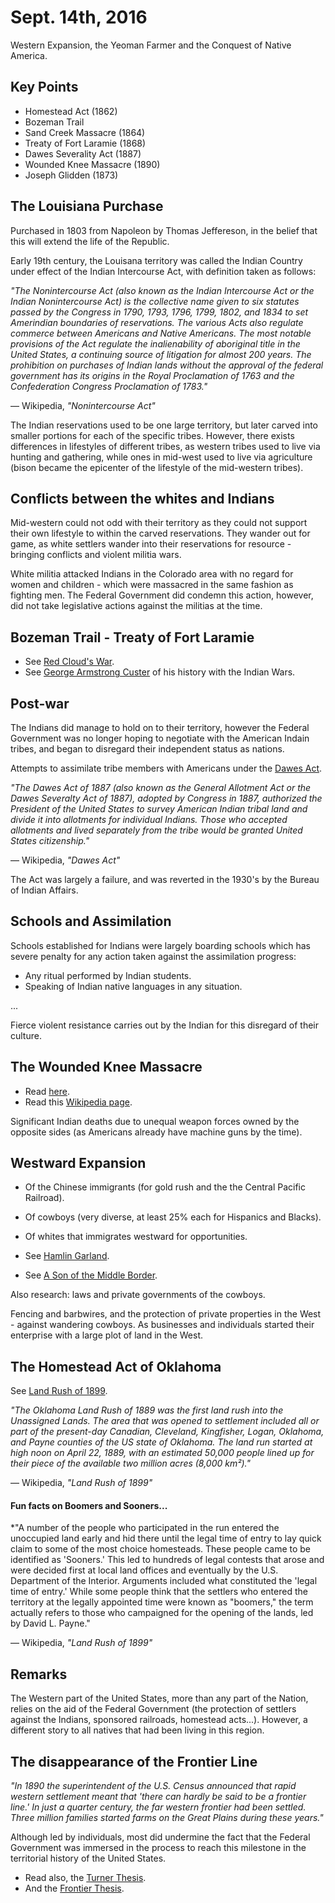 Sept. 14th, 2016
================

Western Expansion, the Yeoman Farmer and the Conquest of Native America.

Key Points
----------

- Homestead Act (1862)
- Bozeman Trail
- Sand Creek Massacre (1864)
- Treaty of Fort Laramie (1868)
- Dawes Severality Act (1887)
- Wounded Knee Massacre (1890)
- Joseph Glidden (1873)

The Louisiana Purchase
----------------------

Purchased in 1803 from Napoleon by Thomas Jeffereson, in the belief that this will extend the life of the Republic.

Early 19th century, the Louisana territory was called the Indian Country under effect of the Indian Intercourse Act, with definition taken as follows:

*"The Nonintercourse Act (also known as the Indian Intercourse Act or the Indian Nonintercourse Act) is the collective name given to six statutes passed by the Congress in 1790, 1793, 1796, 1799, 1802, and 1834 to set Amerindian boundaries of reservations. The various Acts also regulate commerce between Americans and Native Americans. The most notable provisions of the Act regulate the inalienability of aboriginal title in the United States, a continuing source of litigation for almost 200 years. The prohibition on purchases of Indian lands without the approval of the federal government has its origins in the Royal Proclamation of 1763 and the Confederation Congress Proclamation of 1783."*

— Wikipedia, *"Nonintercourse Act"*

The Indian reservations used to be one large territory, but later carved into smaller portions for each of the specific tribes. However, there exists differences in lifestyles of different tribes, as western tribes used to live via hunting and gathering, while ones in mid-west used to live via agriculture (bison became the epicenter of the lifestyle of the mid-western tribes).

Conflicts between the whites and Indians
----------------------------------------

Mid-western could not odd with their territory as they could not support their own lifestyle to within the carved reservations. They wander out for game, as white settlers wander into their reservations for resource - bringing conflicts and violent militia wars.

White militia attacked Indians in the Colorado area with no regard for women and children - which were massacred in the same fashion as fighting men. The Federal Government did condemn this action, however, did not take legislative actions against the militias at the time.

Bozeman Trail - Treaty of Fort Laramie
--------------------------------------

- See [Red Cloud's War](https://en.wikipedia.org/wiki/Sioux#Dakota_War_of_1862).
- See [George Armstrong Custer](https://en.wikipedia.org/wiki/George_Armstrong_Custer#American_Indian_Wars) of his history with the Indian Wars.

<div class="page-break"></div>

Post-war
--------

The Indians did manage to hold on to their territory, however the Federal Government was no longer hoping to negotiate with the American Indain tribes, and began to disregard their independent status as nations.

Attempts to assimilate tribe members with Americans under the [Dawes Act](https://en.wikipedia.org/wiki/Dawes_Act).

*"The Dawes Act of 1887 (also known as the General Allotment Act or the Dawes Severalty Act of 1887), adopted by Congress in 1887, authorized the President of the United States to survey American Indian tribal land and divide it into allotments for individual Indians. Those who accepted allotments and lived separately from the tribe would be granted United States citizenship."*

— Wikipedia, *"Dawes Act"*

The Act was largely a failure, and was reverted in the 1930's by the Bureau of Indian Affairs.

Schools and Assimilation
------------------------

Schools established for Indians were largely boarding schools which has severe penalty for any action taken against the assimilation progress:

- Any ritual performed by Indian students.
- Speaking of Indian native languages in any situation.

...

Fierce violent resistance carries out by the Indian for this disregard of their culture.

The Wounded Knee Massacre
-------------------------

- Read [here](http://www.history.com/topics/native-american-history/wounded-knee).
- Read this [Wikipedia page](https://en.wikipedia.org/wiki/Wounded_Knee_Massacre).

Significant Indian deaths due to unequal weapon forces owned by the opposite sides (as Americans already have machine guns by the time).

Westward Expansion
------------------

- Of the Chinese immigrants (for gold rush and the the Central Pacific Railroad).
- Of cowboys (very diverse, at least 25% each for Hispanics and Blacks).
- Of whites that immigrates westward for opportunities.

- See [Hamlin Garland](https://en.wikipedia.org/wiki/Hamlin_Garland).
- See [A Son of the Middle Border](https://books.google.com/books?id=-UNQfRvYXZUC&pg=PT281&lpg=PT281&dq=if+your+crop+fails+try+a+new+soil&source=bl&ots=r8ruMVz05U&sig=47S8MymN-sJFnCYa3i9o7n6vU08&hl=en&sa=X&ved=0ahUKEwjShL_bo4_PAhUf3YMKHep7DhUQ6AEIHjAA#v=onepage&q=if%20your%20crop%20fails%20try%20a%20new%20soil&f=false).

Also research: laws and private governments of the cowboys.

Fencing and barbwires, and the protection of private properties in the West - against wandering cowboys. As businesses and individuals started their enterprise with a large plot of land in the West.

<div class="page-break"></div>

The Homestead Act of Oklahoma
-----------------------------

See [Land Rush of 1899](https://en.wikipedia.org/wiki/Land_Rush_of_1889).

*"The Oklahoma Land Rush of 1889 was the first land rush into the Unassigned Lands. The area that was opened to settlement included all or part of the present-day Canadian, Cleveland, Kingfisher, Logan, Oklahoma, and Payne counties of the US state of Oklahoma. The land run started at high noon on April 22, 1889, with an estimated 50,000 people lined up for their piece of the available two million acres (8,000 km²)."*

— Wikipedia, *"Land Rush of 1899"*

#### Fun facts on Boomers and Sooners...

*"A number of the people who participated in the run entered the unoccupied land early and hid there until the legal time of entry to lay quick claim to some of the most choice homesteads. These people came to be identified as 'Sooners.' This led to hundreds of legal contests that arose and were decided first at local land offices and eventually by the U.S. Department of the Interior. Arguments included what constituted the 'legal time of entry.' While some people think that the settlers who entered the territory at the legally appointed time were known as "boomers," the term actually refers to those who campaigned for the opening of the lands, led by David L. Payne."

— Wikipedia, *"Land Rush of 1899"*

Remarks
-------

The Western part of the United States, more than any part of the Nation, relies on the aid of the Federal Government (the protection of settlers against the Indians, sponsored railroads, homestead acts...). However, a different story to all natives that had been living in this region.

The disappearance of the Frontier Line
--------------------------------------

*"In 1890 the superintendent of the U.S. Census announced that rapid western settlement meant that 'there can hardly be said to be a frontier line.' In just a quarter century, the far western frontier had been settled. Three million families started farms on the Great Plains during these years."*

Although led by individuals, most did undermine the fact that the Federal Government was immersed in the process to reach this milestone in the territorial history of the United States.

- Read also, the [Turner Thesis](http://www.digitalhistory.uh.edu/disp_textbook.cfm?smtID=2&psid=3154).
- And the [Frontier Thesis](https://en.wikipedia.org/wiki/Frontier_Thesis).
